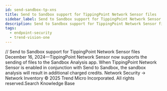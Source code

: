 ```yaml
---
id: send-sandbox-tp-xns
title: Send to Sandbox support for TippingPoint Network Sensor files
sidebar_label: Send to Sandbox support for TippingPoint Network Sensor files
description: Send to Sandbox support for TippingPoint Network Sensor files
tags:
  - endpoint-security
  - trend-vision-one
---
```


/*<![CDATA[*/ $('#title').html($('meta[name=map-description]').attr('content')); /*]]>*/ Send to Sandbox support for TippingPoint Network Sensor files December 16, 2024—TippingPoint Network Sensor now supports the sending of files to the Sandbox Analysis app. When TippingPoint Network Sensor is enabled in conjunction with Send to Sandbox, the sandbox analysis will result in additional charged credits. Network Security → Network Inventory © 2025 Trend Micro Incorporated. All rights reserved.Search Knowledge Base